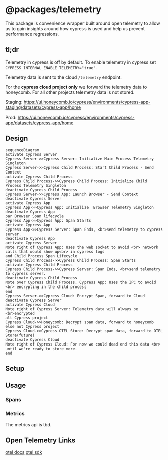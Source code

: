 # @packages/telemetry

This package is convenience wrapper built around open telemetry to allow us to gain insights around how cypress is used and help us prevent performance regressions.

## tl;dr

Telemetry in cypress is off by default. To enable telemetry in cypress set `CYPRESS_INTERNAL_ENABLE_TELEMETRY="true"`.

Telemetry data is sent to the cloud `/telemetry` endpoint.

For the **cypress cloud project only** we forward the telemetry data to honeycomb. For all other projects telemetry data is not stored.

Staging: https://ui.honeycomb.io/cypress/environments/cypress-app-staging/datasets/cypress-app/home

Prod: https://ui.honeycomb.io/cypress/environments/cypress-app/datasets/cypress-app/home

## Design

```mermaid
sequenceDiagram
activate Cypress Server
Cypress Server->>Cypress Server: Initialize Main Process Telemetry Singleton
Cypress Server->>Cypress Child Process: Start Child Process - Send Context
activate Cypress Child Process
Cypress Child Process->>Cypress Child Process: Initialize Child Process Telemetry Singleton
deactivate Cypress Child Process
Cypress Server->>Cypress App: Launch Browser - Send Context
deactivate Cypress Server
activate Cypress App
Cypress App->>Cypress App: Initialize  Browser Telemetry Singleton
deactivate Cypress App
par Browser Span lifecycle
Cypress App->>Cypress App: Span Starts
activate Cypress App
Cypress App->>Cypress Server: Span Ends, <br>send telemetry to cypress server.
deactivate Cypress App
activate Cypress Server
Note right of Cypress App: Uses the web socket to avoid <br> network calls that would show up<br> in cypress logs
and Child Process Span Lifecycle
Cypress Child Process->>Cypress Child Process: Span Starts
activate Cypress Child Process
Cypress Child Process->>Cypress Server: Span Ends, <br>send telemetry to cypress server.
deactivate Cypress Child Process
Note over Cypress Child Process, Cypress App: Uses the IPC to avoid <br> encrypting in the child process
end
Cypress Server->>Cypress Cloud: Encrypt Span, forward to Cloud
deactivate Cypress Server
activate Cypress Cloud
Note right of Cypress Server: Telemetry data will always be <br>encrypted
alt Cypress project
Cypress Cloud->>Honeycomb: Decrypt span data, forward to honeycomb
else not Cypress project
Cypress Cloud->>Cypress OTEL Store: Decrypt span data, forward to OTEL Store(future)
deactivate Cypress Cloud
Note right of Cypress Cloud: For now we could dead end this data <br> until we're ready to store more.
end
```

## Setup

## Usage

### Spans

### Metrics

The metrics api is tbd.

## Open Telemetry Links

[otel docs](https://opentelemetry.io/docs/)
[otel sdk](https://open-telemetry.github.io/opentelemetry-js/index.html)
